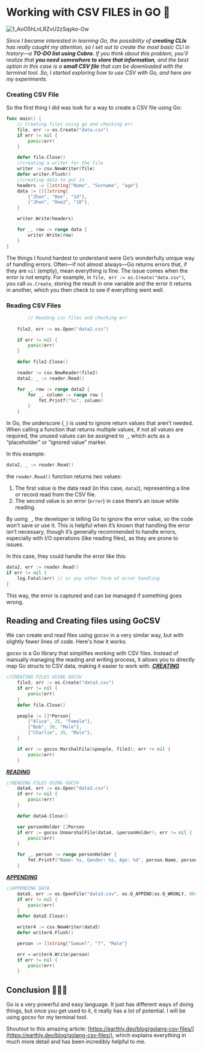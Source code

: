 # Working with CSV FILES in GO 🦦
![1_AoO5hLnLRZvU2zSqyko-Ow](https://github.com/user-attachments/assets/181126da-1181-4c17-8acf-08d27171e4b3)

*Since I became interested in learning Go, the possibility of **creating CLIs** has really caught my attention, so I set out to create the most basic CLI in history—a **TO-DO list using Cobra.** If you think about this problem, you'll realize that **you need somewhere to store that information**, and the best option in this case is a **small CSV file** that can be downloaded with the terminal tool. So, I started exploring how to use CSV with Go, and here are my experiments.*
### Creating CSV File

So the first thing I did was look for a way to create a CSV file using Go:

```go
func main() {
	// Creating files using go and checking err
	file, err := os.Create("data.csv")
	if err != nil {
		panic(err)
	}

	defer file.Close()
	//creating a writer for the file
	writer := csv.NewWriter(file)
	defer writer.Flush()
	//creating data to put in
	headers := []string{"Name", "Surname", "age"}
	data := [][]string{
		{"Jhon", "Doe", "14"},
		{"Jhon", "Doe2", "18"},
	}

	writer.Write(headers)

	for _, row := range data {
		writer.Write(row)
	}
}
```
The things I found hardest to understand were Go’s wonderfully unique way of handling errors. Often—if not almost always—Go returns errors that, if they are `nil` (empty), mean everything is fine. The issue comes when the error is not empty. For example, in `file, err := os.Create("data.csv")`, you call `os.Create`, storing the result in one variable and the error it returns in another, which you then check to see if everything went well.
### Reading CSV Files

```go
        // Reading csv files and checking err
		
	file2, err := os.Open("data2.csv")

	if err != nil {
		panic(err)
	}

	defer file2.Close()

	reader := csv.NewReader(file2)
	data2, _ := reader.Read()

	for _, row := range data2 {
		for _, column := range row {
			fmt.Printf("%s", column)
		}
	}
```
In Go, the underscore (`_`) is used to ignore return values that aren’t needed. When calling a function that returns multiple values, if not all values are required, the unused values can be assigned to `_`, which acts as a “placeholder” or “ignored value” marker.

In this example:

```go
data2, _ := reader.Read()

```

the `reader.Read()` function returns two values:

1. The first value is the data read (in this case, `data2`), representing a line or record read from the CSV file.
2. The second value is an error (`error`) in case there’s an issue while reading.

By using `_`, the developer is telling Go to ignore the error value, so the code won’t save or use it. This is helpful when it’s known that handling the error isn’t necessary, though it’s generally recommended to handle errors, especially with I/O operations (like reading files), as they are prone to issues.

In this case, they could handle the error like this:



```go
data2, err := reader.Read()
if err != nil {
    log.Fatal(err) // or any other form of error handling
}

```



This way, the error is captured and can be managed if something goes wrong.

## Reading and Creating files using GoCSV
We can create and read files using gocsv in a very similar way, but with slightly fewer lines of code. Here's how it works:

gocsv is a Go library that simplifies working with CSV files. Instead of manually managing the reading and writing process, it allows you to directly map Go structs to CSV data, making it easier to work with.
***<u>CREATING</u>***

```go
//CREATING FILES USING GOCSV
	file3, err := os.Create("data3.csv")
	if err != nil {
		panic(err)
	}
	defer file.Close()

	people := []*Person{
		{"Alice", 25, "Female"},
		{"Bob", 30, "Male"},
		{"Charlie", 35, "Male"},
	}

	if err := gocsv.MarshalFile(&people, file3); err != nil {
		panic(err)
	}
```

***<u>READING</u>***

```go
//READING FILES USING GOCSV
	data4, err := os.Open("data3.csv")
	if err != nil {
		panic(err)
	}

	defer data4.Close()

	var personHolder []Person
	if err := gocsv.UnmarshalFile(data4, &personHolder); err != nil {
		panic(err)
	}

	for _, person := range personHolder {
		fmt.Printf("Name: %s, Gender: %s, Age: %d", person.Name, person.Gender, person.Age)
	}
```

***<u>APPENDING</u>***

```go
//APPENDING DATA
	data5, err := os.OpenFile("data3.csv", os.O_APPEND|os.O_WRONLY, 0644)
	if err != nil {
		panic(err)
	}
	defer data5.Close()

	writer4 := csv.NewWriter(data5)
	defer writer4.Flush()

	person := []string{"Samuel", "7", "Male"}

	err = writer4.Write(person)
	if err != nil {
		panic(err)
	}
```

## Conclusion 👨🏻‍💻
Go is a very powerful and easy language. It just has different ways of doing things, but once you get used to it, it really has a lot of potential. I will be using gocsv for my terminal tool.

Shoutout to this amazing article: [https://earthly.dev/blog/golang-csv-files/](https://earthly.dev/blog/golang-csv-files/), which explains everything in much more detail and has been incredibly helpful to me.
